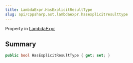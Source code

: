 ```yaml
---
title: LambdaExpr.HasExplicitResultType
slug: api/cppsharp.ast.lambdaexpr.hasexplicitresulttype
---
```

Property in [LambdaExpr](/api/cppsharp/ast/lambdaexpr)

## Summary



```csharp
public bool HasExplicitResultType { get; set; }
```

